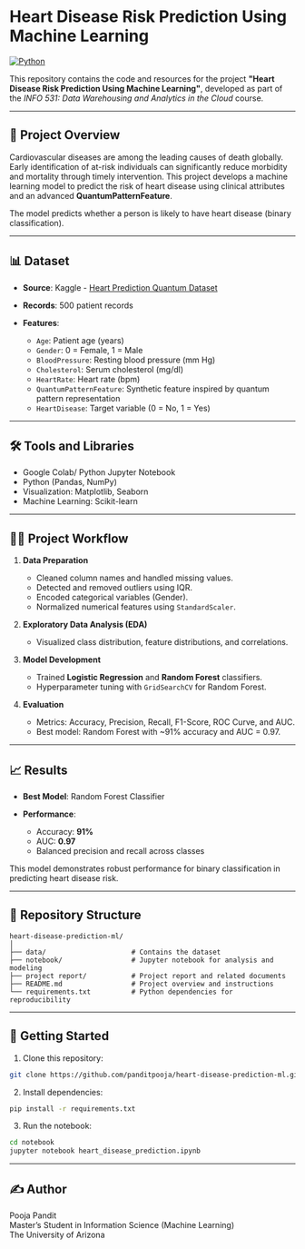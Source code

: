 # Heart Disease Risk Prediction Using Machine Learning

[![Python](https://img.shields.io/badge/Python-3.10-blue.svg)](https://www.python.org/downloads/)

This repository contains the code and resources for the project **"Heart Disease Risk Prediction Using Machine Learning"**, developed as part of the *INFO 531: Data Warehousing and Analytics in the Cloud* course.

---

## 📖 Project Overview

Cardiovascular diseases are among the leading causes of death globally. Early identification of at-risk individuals can significantly reduce morbidity and mortality through timely intervention. This project develops a machine learning model to predict the risk of heart disease using clinical attributes and an advanced **QuantumPatternFeature**.

The model predicts whether a person is likely to have heart disease (binary classification).

---

## 📊 Dataset

* **Source**: Kaggle - [Heart Prediction Quantum Dataset](https://www.kaggle.com/datasets/shantanugarg274/heart-prediction-dataset-quantum/data)
* **Records**: 500 patient records
* **Features**:

  * `Age`: Patient age (years)
  * `Gender`: 0 = Female, 1 = Male
  * `BloodPressure`: Resting blood pressure (mm Hg)
  * `Cholesterol`: Serum cholesterol (mg/dl)
  * `HeartRate`: Heart rate (bpm)
  * `QuantumPatternFeature`: Synthetic feature inspired by quantum pattern representation
  * `HeartDisease`: Target variable (0 = No, 1 = Yes)

---

## 🛠 Tools and Libraries

* Google Colab/ Python Jupyter Notebook
* Python (Pandas, NumPy)
* Visualization: Matplotlib, Seaborn
* Machine Learning: Scikit-learn

---

## 🧑‍💻 Project Workflow

1. **Data Preparation**

   * Cleaned column names and handled missing values.
   * Detected and removed outliers using IQR.
   * Encoded categorical variables (Gender).
   * Normalized numerical features using `StandardScaler`.
2. **Exploratory Data Analysis (EDA)**

   * Visualized class distribution, feature distributions, and correlations.
3. **Model Development**

   * Trained **Logistic Regression** and **Random Forest** classifiers.
   * Hyperparameter tuning with `GridSearchCV` for Random Forest.
4. **Evaluation**

   * Metrics: Accuracy, Precision, Recall, F1-Score, ROC Curve, and AUC.
   * Best model: Random Forest with \~91% accuracy and AUC = 0.97.

---

## 📈 Results

* **Best Model**: Random Forest Classifier
* **Performance**:

  * Accuracy: **91%**
  * AUC: **0.97**
  * Balanced precision and recall across classes

This model demonstrates robust performance for binary classification in predicting heart disease risk.

---

## 📂 Repository Structure

```
heart-disease-prediction-ml/
│
├── data/                     # Contains the dataset
├── notebook/                 # Jupyter notebook for analysis and modeling
├── project report/           # Project report and related documents
├── README.md                 # Project overview and instructions
└── requirements.txt          # Python dependencies for reproducibility
```

---

## 🚀 Getting Started

1. Clone this repository:

```bash
git clone https://github.com/panditpooja/heart-disease-prediction-ml.git
```

2. Install dependencies:

```bash
pip install -r requirements.txt
```

3. Run the notebook:

```bash
cd notebook
jupyter notebook heart_disease_prediction.ipynb
```

---

## ✍️ Author
Pooja Pandit  
Master’s Student in Information Science (Machine Learning)  
The University of Arizona
